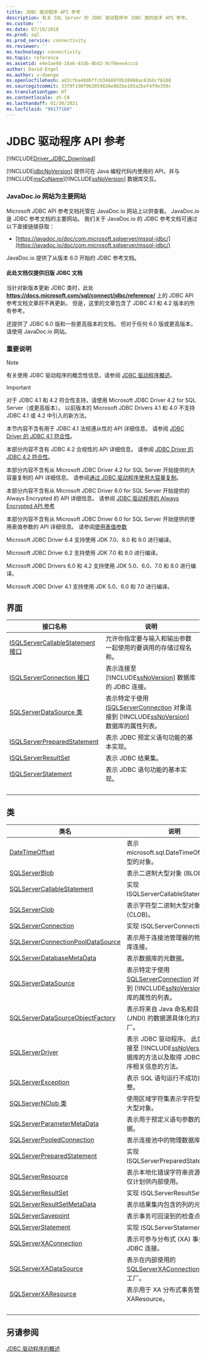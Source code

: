 ```yaml
---
title: JDBC 驱动程序 API 参考
description: 有关 SQL Server 的 JDBC 驱动程序中 JDBC 类的技术 API 参考。
ms.custom: ''
ms.date: 07/19/2018
ms.prod: sql
ms.prod_service: connectivity
ms.reviewer: ''
ms.technology: connectivity
ms.topic: reference
ms.assetid: e4e1ae9d-18a6-41db-8bd2-9cf0eee4cccb
author: David-Engel
ms.author: v-daenge
ms.openlocfilehash: ad3cfba40d6ffcb3468870b38988ac63bbcf6108
ms.sourcegitcommit: 33f0f190f962059826e002be165a2bef4f9e350c
ms.translationtype: HT
ms.contentlocale: zh-CN
ms.lasthandoff: 01/30/2021
ms.locfileid: "99177160"
---
```

# <a name="jdbc-driver-api-reference"></a>JDBC 驱动程序 API 参考

[!INCLUDE[Driver_JDBC_Download](../../../includes/driver_jdbc_download.md)]

[!INCLUDE[jdbcNoVersion](../../../includes/jdbcnoversion_md.md)] 提供可在 Java 编程代码内使用的 API，并与 [!INCLUDE[msCoName](../../../includes/msconame_md.md)][!INCLUDE[ssNoVersion](../../../includes/ssnoversion-md.md)] 数据库交互。



### <a name="javadocio-website-is-primary"></a>JavaDoc.io 网站为主要网站

Microsoft JDBC API 参考文档托管在 JavaDoc.io 网站上以供查看。 JavaDoc.io 是 JDBC 参考文档的主要网站。 我们关于 JavaDoc.io 的 JDBC 参考文档可通过以下直接链接获取：

- [https://javadoc.io/doc/com.microsoft.sqlserver/mssql-jdbc/](https://javadoc.io/doc/com.microsoft.sqlserver/mssql-jdbc/)

JavaDoc.io 提供了从版本 6.0 开始的 JDBC 参考文档。

#### <a name="only-legacy-jdbc-documentation-is-here-on-docs"></a>此处文档仅提供旧版 JDBC 文档

当针对新版本更新 JDBC 类时，此处 **https://docs.microsoft.com/sql/connect/jdbc/reference/** 上的 JDBC API 参考文档文章将不再更新。 但是，这里的文章包含了 JDBC 4.1 和 4.2 版本的所有参考。

还提供了 JDBC 6.0 版和一些更高版本的文档。 但对于任何 6.0 版或更高版本，请使用 JavaDoc.io 网站。



### <a name="important-notes"></a>重要说明

> [!NOTE]  
>  有关使用 JDBC 驱动程序的概念性信息，请参阅 [JDBC 驱动程序概述](../../../connect/jdbc/overview-of-the-jdbc-driver.md)。  
  
> [!IMPORTANT]  
>  对于 JDBC 4.1 和 4.2 符合性支持，请使用 Microsoft JDBC Driver 4.2 for SQL Server（或更高版本）。 以前版本的 Microsoft JDBC Drivers 4.1 和 4.0 不支持 JDBC 4.1 或 4.2 中引入的新方法。  
>   
>  本节内容不含有用于 JDBC 4.1 法规遵从性的 API 详细信息。 请参阅 [JDBC Driver 的 JDBC 4.1 符合性](../../../connect/jdbc/jdbc-4-1-compliance-for-the-jdbc-driver.md)。  
>   
>  本部分内容不含有 JDBC 4.2 合规性的 API 详细信息。 请参阅 [JDBC Driver 的 JDBC 4.2 符合性](../../../connect/jdbc/jdbc-4-2-compliance-for-the-jdbc-driver.md)。  
>   
>  本部分内容不含有从 Microsoft JDBC Driver 4.2 for SQL Server 开始提供的大容量复制的 API 详细信息。 请参阅[通过 JDBC 驱动程序使用大容量复制](../../../connect/jdbc/using-bulk-copy-with-the-jdbc-driver.md)。  
>   
>  本部分内容不含有从 Microsoft JDBC Driver 6.0 for SQL Server 开始提供的 Always Encrypted 的 API 详细信息。 请参阅 [JDBC 驱动程序的 Always Encrypted API 参考](../../../connect/jdbc/always-encrypted-api-reference-for-the-jdbc-driver.md)  
>   
>  本部分内容不含有从 Microsoft JDBC Driver 6.0 for SQL Server 开始提供的使用表值参数的 API 详细信息。 请参阅[使用表值参数](../../../connect/jdbc/using-table-valued-parameters.md)  
>   
>  Microsoft JDBC Driver 6.4 支持使用 JDK 7.0、8.0 和 9.0 进行编译。  
>   
>  Microsoft JDBC Driver 6.2 支持使用 JDK 7.0 和 8.0 进行编译。  
>   
>  Microsoft JDBC Drivers 6.0 和 4.2 支持使用 JDK 5.0、6.0、7.0 和 8.0 进行编译。  
>   
>  Microsoft JDBC Driver 4.1 支持使用 JDK 5.0、6.0 和 7.0 进行编译。  



## <a name="interfaces"></a>界面  
  
|接口名称|说明|  
|--------------------|-----------------|  
|[ISQLServerCallableStatement 接口](../../../connect/jdbc/reference/isqlservercallablestatement-interface.md)|允许你指定要与输入和输出参数一起使用的要调用的存储过程名称。|  
|[ISQLServerConnection 接口](../../../connect/jdbc/reference/isqlserverconnection-interface.md)|表示连接至 [!INCLUDE[ssNoVersion](../../../includes/ssnoversion-md.md)] 数据库的 JDBC 连接。|  
|[SQLServerDataSource 类](../../../connect/jdbc/reference/sqlserverdatasource-class.md)|表示特定于使用 [ISQLServerConnection](../../../connect/jdbc/reference/sqlserverconnection-class.md) 对象连接到 [!INCLUDE[ssNoVersion](../../../includes/ssnoversion-md.md)] 数据库的属性列表。|  
|[ISQLServerPreparedStatement](../../../connect/jdbc/reference/isqlserverpreparedstatement-interface.md)|表示 JDBC 预定义语句功能的基本实现。|  
|[ISQLServerResultSet](../../../connect/jdbc/reference/isqlserverresultset-interface.md)|表示 JDBC 结果集。|  
|[ISQLServerStatement](../../../connect/jdbc/reference/isqlserverstatement-interface.md)|表示 JDBC 语句功能的基本实现。|
| &nbsp; | &nbsp; |


  
## <a name="classes"></a>类  
  
|类名|说明|  
|----------------|-----------------|  
|[DateTimeOffset](../../../connect/jdbc/reference/datetimeoffset-class.md)|表示 microsoft.sql.DateTimeOffset 类型的对象。|  
|[SQLServerBlob](../../../connect/jdbc/reference/sqlserverblob-class.md)|表示二进制大型对象 (BLOB)。|  
|[SQLServerCallableStatement](../../../connect/jdbc/reference/sqlservercallablestatement-class.md)|实现 ISQLServerCallableStatement。|  
|[SQLServerClob](../../../connect/jdbc/reference/sqlserverclob-class.md)|表示字符型二进制大型对象 (CLOB)。|  
|[SQLServerConnection](../../../connect/jdbc/reference/sqlserverconnection-class.md)|实现 ISQLServerConnection。|  
|[SQLServerConnectionPoolDataSource](../../../connect/jdbc/reference/sqlserverconnectionpooldatasource-class.md)|表示用于连接池管理器的物理数据库连接。|  
|[SQLServerDatabaseMetaData](../../../connect/jdbc/reference/sqlserverdatabasemetadata-class.md)|表示数据库的元数据。|  
|[SQLServerDataSource](../../../connect/jdbc/reference/isqlserverdatasource-interface.md)|表示特定于使用 [SQLServerConnection](../../../connect/jdbc/reference/sqlserverconnection-class.md) 对象连接到 [!INCLUDE[ssNoVersion](../../../includes/ssnoversion-md.md)] 数据库的属性的列表。|  
|[SQLServerDataSourceObjectFactory](../../../connect/jdbc/reference/sqlserverdatasourceobjectfactory-class.md)|表示将来自 Java 命名和目录接口 (JNDI) 的数据源具体化的对象工厂。|  
|[SQLServerDriver](../../../connect/jdbc/reference/sqlserverdriver-class.md)|表示 JDBC 驱动程序。 此类包括连接至 [!INCLUDE[ssNoVersion](../../../includes/ssnoversion-md.md)] 数据库的方法以及取得 JDBC 驱动程序相关信息的方法。|  
|[SQLServerException](../../../connect/jdbc/reference/sqlserverexception-class.md)|表示 SQL 语句运行不成功或不完整。|  
|[SQLServerNClob 类](../../../connect/jdbc/reference/sqlservernclob-class.md)|使用区域字符集表示字符型二进制大型对象。|  
|[SQLServerParameterMetaData](../../../connect/jdbc/reference/sqlserverparametermetadata-class.md)|表示用于预定义语句参数的元数据。|  
|[SQLServerPooledConnection](../../../connect/jdbc/reference/sqlserverpooledconnection-class.md)|表示连接池中的物理数据库连接。|  
|[SQLServerPreparedStatement](../../../connect/jdbc/reference/sqlserverpreparedstatement-class.md)|实现 ISQLServerPreparedStatement。|  
|[SQLServerResource](../../../connect/jdbc/reference/sqlserverresource-class.md)|表示本地化错误字符串资源。 此类仅计划供内部使用。|  
|[SQLServerResultSet](../../../connect/jdbc/reference/sqlserverresultset-class.md)|实现 ISQLServerResultSet。|  
|[SQLServerResultSetMetaData](../../../connect/jdbc/reference/sqlserverresultsetmetadata-class.md)|表示结果集内包含的列的元数据。|  
|[SQLServerSavepoint](../../../connect/jdbc/reference/sqlserversavepoint-class.md)|表示事务可回滚到的检查点。|  
|[SQLServerStatement](../../../connect/jdbc/reference/sqlserverstatement-class.md)|实现 ISQLServerStatement。|  
|[SQLServerXAConnection](../../../connect/jdbc/reference/sqlserverxaconnection-class.md)|表示可参与分布式 (XA) 事务的 JDBC 连接。|  
|[SQLServerXADataSource](../../../connect/jdbc/reference/sqlserverxadatasource-class.md)|表示在内部使用的 [SQLServerXAConnection](../../../connect/jdbc/reference/sqlserverxaconnection-class.md) 的对象工厂。|  
|[SQLServerXAResource](../../../connect/jdbc/reference/sqlserverxaresource-class.md)|表示用于 XA 分布式事务管理的 XAResource。|
| &nbsp; | &nbsp; |



## <a name="see-also"></a>另请参阅  
 [JDBC 驱动程序的概述](../../../connect/jdbc/overview-of-the-jdbc-driver.md)

